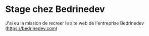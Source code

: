 # Stage chez Bedrinedev
J'ai eu la mission de recreer le site web de l'entreprise Bedrinedev (https://bedrinedev.com)
